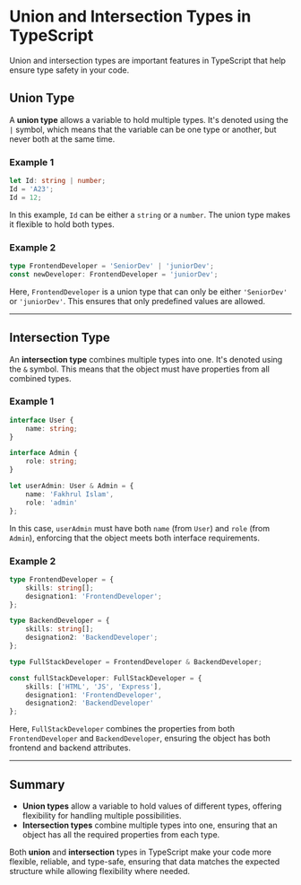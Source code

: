 
# Union and Intersection Types in TypeScript

Union and intersection types are important features in TypeScript that help ensure type safety in your code.

## Union Type

A **union type** allows a variable to hold multiple types. It's denoted using the `|` symbol, which means that the variable can be one type or another, but never both at the same time.

### Example 1

```typescript
let Id: string | number;
Id = 'A23'; 
Id = 12;
```

In this example, `Id` can be either a `string` or a `number`. The union type makes it flexible to hold both types.

### Example 2

```typescript
type FrontendDeveloper = 'SeniorDev' | 'juniorDev';
const newDeveloper: FrontendDeveloper = 'juniorDev';
```

Here, `FrontendDeveloper` is a union type that can only be either `'SeniorDev'` or `'juniorDev'`. This ensures that only predefined values are allowed.

---

## Intersection Type

An **intersection type** combines multiple types into one. It's denoted using the `&` symbol. This means that the object must have properties from all combined types.

### Example 1

```typescript
interface User {
    name: string;
}

interface Admin {
    role: string;
}

let userAdmin: User & Admin = {
    name: 'Fakhrul Islam',
    role: 'admin'
};
```

In this case, `userAdmin` must have both `name` (from `User`) and `role` (from `Admin`), enforcing that the object meets both interface requirements.

### Example 2

```typescript
type FrontendDeveloper = {
    skills: string[];
    designation1: 'FrontendDeveloper';
};

type BackendDeveloper = {
    skills: string[];
    designation2: 'BackendDeveloper';
};

type FullStackDeveloper = FrontendDeveloper & BackendDeveloper;

const fullStackDeveloper: FullStackDeveloper = {
    skills: ['HTML', 'JS', 'Express'],
    designation1: 'FrontendDeveloper',
    designation2: 'BackendDeveloper'
};
```

Here, `FullStackDeveloper` combines the properties from both `FrontendDeveloper` and `BackendDeveloper`, ensuring the object has both frontend and backend attributes.

---

## Summary

- **Union types** allow a variable to hold values of different types, offering flexibility for handling multiple possibilities.
- **Intersection types** combine multiple types into one, ensuring that an object has all the required properties from each type.

Both **union** and **intersection** types in TypeScript make your code more flexible, reliable, and type-safe, ensuring that data matches the expected structure while allowing flexibility where needed.

